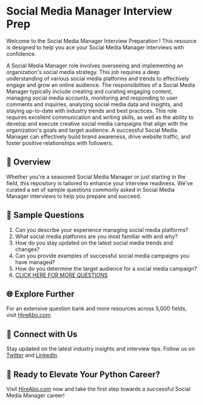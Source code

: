 # Social Media Manager Interview Prep

Welcome to the Social Media Manager Interview Preparation ! This resource is designed to help you ace your Social Media Manager interviews with confidence.

A Social Media Manager role involves overseeing and implementing an organization's social media strategy. This job requires a deep understanding of various social media platforms and trends to effectively engage and grow an online audience. The responsibilities of a Social Media Manager typically include creating and curating engaging content, managing social media accounts, monitoring and responding to user comments and inquiries, analyzing social media data and insights, and staying up-to-date with industry trends and best practices. This role requires excellent communication and writing skills, as well as the ability to develop and execute creative social media campaigns that align with the organization's goals and target audience. A successful Social Media Manager can effectively build brand awareness, drive website traffic, and foster positive relationships with followers.

## 🚀 Overview

Whether you're a seasoned Social Media Manager or just starting in the field, this repository is tailored to enhance your interview readiness. We've curated a set of sample questions commonly asked in Social Media Manager interviews to help you prepare and succeed.

## 📝 Sample Questions

1. Can you describe your experience managing social media platforms?
2. What social media platforms are you most familiar with and why?
3. How do you stay updated on the latest social media trends and changes?
4. Can you provide examples of successful social media campaigns you have managed?
5. How do you determine the target audience for a social media campaign?
6. [CLICK HERE FOR MORE QUESTIONS](https://hireabo.com/job/8_4_1/Social%20Media%20Manager)

## 🌐 Explore Further

For an extensive question bank and more resources across 5,000 fields, visit [HireAbo.com](https://www.hireabo.com).

## 📱 Connect with Us

Stay updated on the latest industry insights and interview tips. Follow us on [Twitter](https://twitter.com/hireabo) and [LinkedIn](https://www.linkedin.com/in/hire-abo-3609972a8/).

## 🚀 Ready to Elevate Your Python Career?

Visit [HireAbo.com](https://www.hireabo.com) now and take the first step towards a successful Social Media Manager career!
